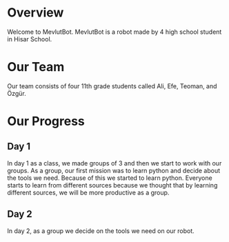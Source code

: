 # Overview
Welcome to MevlutBot. MevlutBot is a robot made by 4 high school student in Hisar School.

# Our Team
Our team consists of four 11th grade students called Ali, Efe, Teoman, and Özgür.

# Our Progress 
## Day 1
In day 1 as a class, we made groups of 3 and then we start to work with our groups. As a group, our first mission was to learn python and decide about the tools we need. Because of this we started to learn python. Everyone starts to learn from different sources because we thought that by learning different sources, we will be more productive as a group.
## Day 2
In day 2, as a group we decide on the tools we need on our robot.

```markdown

```

